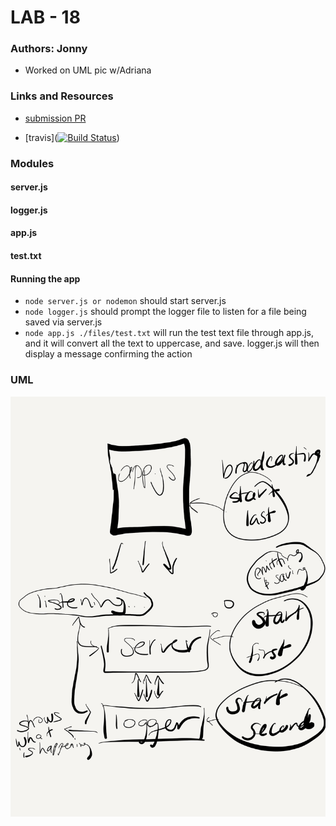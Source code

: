 # LAB - 18

### Authors: Jonny

* Worked on UML pic w/Adriana

### Links and Resources
* [submission PR]() 

* [travis]([![Build Status](https://www.travis-ci.com/401-advanced-javascript-jonnygraybill/lab-18.svg?branch=master)](https://www.travis-ci.com/401-advanced-javascript-jonnygraybill/lab-18))

### Modules
#### server.js
#### logger.js
#### app.js
#### test.txt

#### Running the app
* `node server.js or nodemon` should start server.js
* `node logger.js` should prompt the logger file to listen for a file being saved via server.js
* `node app.js ./files/test.txt` will run the test text file through app.js, and it will convert all the text to uppercase, and save. logger.js will then display a message confirming the action

### UML
![UML: Lab 18](./assets/lab-18-uml.jpg)
